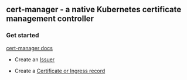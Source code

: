 ## cert-manager - a native Kubernetes certificate management controller

### Get started

[cert-manager docs](https://cert-manager.readthedocs.io/en/release-0.11/)

* Create an [Issuer](https://docs.cert-manager.io/en/release-0.11/tutorials/acme/index.html?highlight=issuer)

* Create a [Certificate or Ingress record](https://docs.cert-manager.io/en/release-0.11/tasks/issuing-certificates/index.html)
